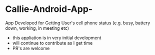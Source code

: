# Callie-Android-App-
App Developed for Getting User's cell phone status (e.g. busy, battery down, working, in meeting etc)
- this appliation is in very initial development 
- will continue to contribute as I get time
- PR's are welcome
